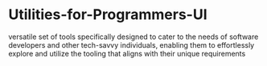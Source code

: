 # Utilities-for-Programmers-UI
versatile set of tools specifically designed to cater to the needs of software developers and other tech-savvy individuals, enabling them to effortlessly explore and utilize the tooling that aligns with their unique requirements
